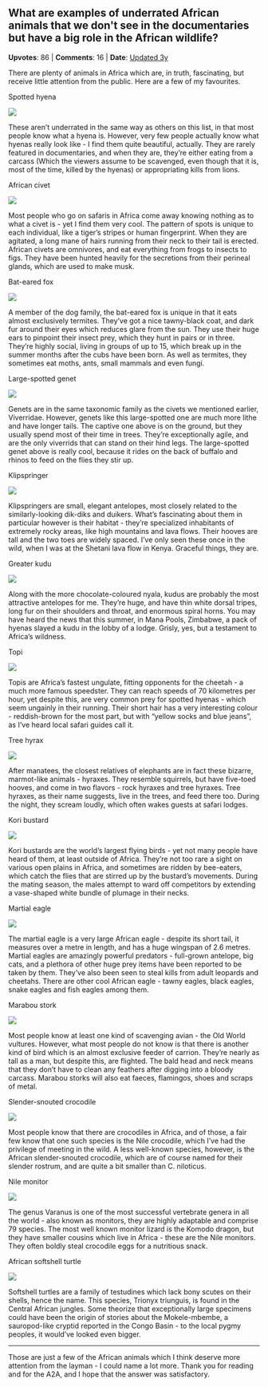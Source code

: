 ## What are examples of underrated African animals that we don't see in the documentaries but have a big role in the African wildlife?
    
**Upvotes**: 86 | **Comments**: 16 | **Date**: [Updated 3y](https://www.quora.com/What-are-examples-of-underrated-African-animals-that-we-dont-see-in-the-documentaries-but-have-a-big-role-in-the-African-wildlife/answer/Gary-Meaney)

There are plenty of animals in Africa which are, in truth, fascinating, but receive little attention from the public. Here are a few of my favourites.

Spotted hyena

![](https://qph.fs.quoracdn.net/main-qimg-5186142cfef25d82c8e605db9e7174b2-lq)

These aren’t underrated in the same way as others on this list, in that most people know what a hyena is. However, very few people actually know what hyenas really look like - I find them quite beautiful, actually. They are rarely featured in documentaries, and when they are, they’re either eating from a carcass (Which the viewers assume to be scavenged, even though that it is, most of the time, killed by the hyenas) or appropriating kills from lions.

African civet

![](https://qph.fs.quoracdn.net/main-qimg-c3505633a1a071737aa46d72457dce5e-lq)

Most people who go on safaris in Africa come away knowing nothing as to what a civet is - yet I find them very cool. The pattern of spots is unique to each individual, like a tiger’s stripes or human fingerprint. When they are agitated, a long mane of hairs running from their neck to their tail is erected. African civets are omnivores, and eat everything from frogs to insects to figs. They have been hunted heavily for the secretions from their perineal glands, which are used to make musk.

Bat-eared fox

![](https://qph.fs.quoracdn.net/main-qimg-2cb166e80ddd0662f2c5b669914c7c97-lq)

A member of the dog family, the bat-eared fox is unique in that it eats almost exclusively termites. They’ve got a nice tawny-black coat, and dark fur around their eyes which reduces glare from the sun. They use their huge ears to pinpoint their insect prey, which they hunt in pairs or in three. They’re highly social, living in groups of up to 15, which break up in the summer months after the cubs have been born. As well as termites, they sometimes eat moths, ants, small mammals and even fungi.

Large-spotted genet

![](https://qph.fs.quoracdn.net/main-qimg-45557f8a5a2f110717e8031ff7a9d020-lq)

Genets are in the same taxonomic family as the civets we mentioned earlier, Viverridae. However, genets like this large-spotted one are much more lithe and have longer tails. The captive one above is on the ground, but they usually spend most of their time in trees. They’re exceptionally agile, and are the only viverrids that can stand on their hind legs. The large-spotted genet above is really cool, because it rides on the back of buffalo and rhinos to feed on the flies they stir up.

Klipspringer

![](https://qph.fs.quoracdn.net/main-qimg-48df24b4ad7d063cb587dcf189b5dd21-lq)

Klipspringers are small, elegant antelopes, most closely related to the similarly-looking dik-diks and duikers. What’s fascinating about them in particular however is their habitat - they’re specialized inhabitants of extremely rocky areas, like high mountains and lava flows. Their hooves are tall and the two toes are widely spaced. I’ve only seen these once in the wild, when I was at the Shetani lava flow in Kenya. Graceful things, they are.

Greater kudu

![](https://qph.fs.quoracdn.net/main-qimg-7837d0061b5e8d5a475e44e4186e1916-lq)

Along with the more chocolate-coloured nyala, kudus are probably the most attractive antelopes for me. They’re huge, and have thin white dorsal tripes, long fur on their shoulders and throat, and enormous spiral horns. You may have heard the news that this summer, in Mana Pools, Zimbabwe, a pack of hyenas slayed a kudu in the lobby of a lodge. Grisly, yes, but a testament to Africa’s wildness.

Topi

![](https://qph.fs.quoracdn.net/main-qimg-f2996b3e33e5b7fdbe946df0c577cdd0-lq)

Topis are Africa’s fastest ungulate, fitting opponents for the cheetah - a much more famous speedster. They can reach speeds of 70 kilometres per hour, yet despite this, are very common prey for spotted hyenas - which seem ungainly in their running. Their short hair has a very interesting colour - reddish-brown for the most part, but with “yellow socks and blue jeans”, as I’ve heard local safari guides call it.

Tree hyrax

![](https://qph.fs.quoracdn.net/main-qimg-7420026fe0bba4ee202163606d11e380-lq)

After manatees, the closest relatives of elephants are in fact these bizarre, marmot-like animals - hyraxes. They resemble squirrels, but have five-toed hooves, and come in two flavors - rock hyraxes and tree hyraxes. Tree hyraxes, as their name suggests, live in the trees, and feed there too. During the night, they scream loudly, which often wakes guests at safari lodges.

Kori bustard

![](https://qph.fs.quoracdn.net/main-qimg-f3f4c9c8cb2500dfb5263465d2675a05-lq)

Kori bustards are the world’s largest flying birds - yet not many people have heard of them, at least outside of Africa. They’re not too rare a sight on various open plains in Africa, and sometimes are ridden by bee-eaters, which catch the flies that are stirred up by the bustard’s movements. During the mating season, the males attempt to ward off competitors by extending a vase-shaped white bundle of plumage in their necks.

Martial eagle

![](https://qph.fs.quoracdn.net/main-qimg-d6252eceef613db383c096afc9e7161f-lq)

The martial eagle is a very large African eagle - despite its short tail, it measures over a metre in length, and has a huge wingspan of 2.6 metres. Martial eagles are amazingly powerful predators - full-grown antelope, big cats, and a plethora of other huge prey items have been reported to be taken by them. They’ve also been seen to steal kills from adult leopards and cheetahs. There are other cool African eagle - tawny eagles, black eagles, snake eagles and fish eagles among them.

Marabou stork

![](https://qph.fs.quoracdn.net/main-qimg-d2f34922d5565a392794fc12d4c39cb8-lq)

Most people know at least one kind of scavenging avian - the Old World vultures. However, what most people do not know is that there is another kind of bird which is an almost exclusive feeder of carrion. They’re nearly as tall as a man, but despite this, are flighted. The bald head and neck means that they don’t have to clean any feathers after digging into a bloody carcass. Marabou storks will also eat faeces, flamingos, shoes and scraps of metal.

Slender-snouted crocodile

![](https://qph.fs.quoracdn.net/main-qimg-1b445a17a16fa524103b7155a8fee88f-lq)

Most people know that there are crocodiles in Africa, and of those, a fair few know that one such species is the Nile crocodile, which I’ve had the privilege of meeting in the wild. A less well-known species, however, is the African slender-snouted crocodile, which are of course named for their slender rostrum, and are quite a bit smaller than C. niloticus.

Nile monitor

![](https://qph.fs.quoracdn.net/main-qimg-f964a03f3cee1f561d6b03254a6393d0-lq)

The genus Varanus is one of the most successful vertebrate genera in all the world - also known as monitors, they are highly adaptable and comprise 79 species. The most well known monitor lizard is the Komodo dragon, but they have smaller cousins which live in Africa - these are the Nile monitors. They often boldly steal crocodile eggs for a nutritious snack.

African softshell turtle

![](https://qph.fs.quoracdn.net/main-qimg-8f8256c5135a23d8281c54b230465de8-lq)

Softshell turtles are a family of testudines which lack bony scutes on their shells, hence the name. This species, Trionyx triunguis, is found in the Central African jungles. Some theorize that exceptionally large specimens could have been the origin of stories about the Mokele-mbembe, a sauropod-like cryptid reported in the Congo Basin - to the local pygmy peoples, it would’ve looked even bigger.

* * *

Those are just a few of the African animals which I think deserve more attention from the layman - I could name a lot more. Thank you for reading and for the A2A, and I hope that the answer was satisfactory.

